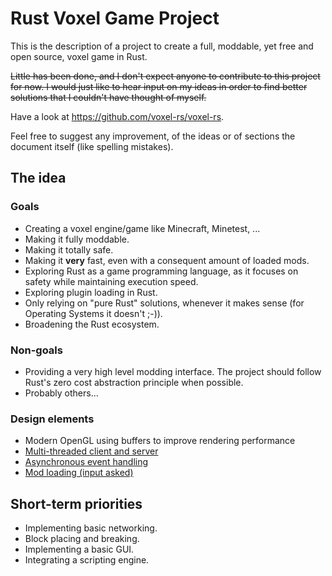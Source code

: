 # Rust Voxel Game Project
This is the description of a project to create a full, moddable, yet free and open source, voxel game in Rust.

~~Little has been done, and I don't expect anyone to contribute to this project for now. I would just like to hear input on my ideas in order to find better solutions that I couldn't have thought of myself.~~

Have a look at https://github.com/voxel-rs/voxel-rs.

Feel free to suggest any improvement, of the ideas or of sections the document itself (like spelling mistakes).

## The idea

### Goals
* Creating a voxel engine/game like Minecraft, Minetest, ...
* Making it fully moddable.
* Making it totally safe.
* Making it **very** fast, even with a consequent amount of loaded mods.
* Exploring Rust as a game programming language, as it focuses on safety while maintaining execution speed.
* Exploring plugin loading in Rust.
* Only relying on "pure Rust" solutions, whenever it makes sense (for Operating Systems it doesn't ;-)).
* Broadening the Rust ecosystem.

### Non-goals
* Providing a very high level modding interface. The project should follow Rust's zero cost abstraction principle when possible.
* Probably others...

### Design elements
* Modern OpenGL using buffers to improve rendering performance
* [Multi-threaded client and server](client_server.md)
* [Asynchronous event handling](async.md)
* [Mod loading (input asked)](mods.md)

## Short-term priorities
* Implementing basic networking.
* Block placing and breaking.
* Implementing a basic GUI.
* Integrating a scripting engine.

